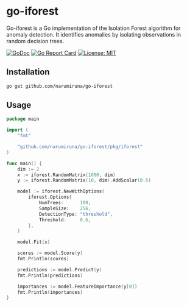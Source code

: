 # go-iforest

Go-iforest is a Go implementation of the Isolation Forest algorithm for anomaly detection. It identifies anomalies by isolating observations in random decision trees.

[![GoDoc](https://pkg.go.dev/badge/github.com/narumiruna/go-iforest.svg)](https://pkg.go.dev/github.com/narumiruna/go-iforest)
[![Go Report Card](https://goreportcard.com/badge/github.com/narumiruna/go-iforest)](https://goreportcard.com/report/github.com/narumiruna/go-iforest)
[![License: MIT](https://img.shields.io/badge/License-MIT-yellow.svg)](https://opensource.org/licenses/MIT)

## Installation

```bash
go get github.com/narumiruna/go-iforest
```

## Usage

```go
package main

import (
	"fmt"

	"github.com/narumiruna/go-iforest/pkg/iforest"
)

func main() {
	dim := 2
	x := iforest.RandomMatrix(1000, dim)
	y := iforest.RandomMatrix(10, dim).AddScalar(0.5)

	model := iforest.NewWithOptions(
		iforest.Options{
			NumTrees:      100,
			SampleSize:    256,
			DetectionType: "threshold",
			Threshold:     0.6,
		},
	)

	model.Fit(x)

	scores := model.Score(y)
	fmt.Println(scores)

	predictions := model.Predict(y)
	fmt.Println(predictions)

	importances := model.FeatureImportance(y[0])
	fmt.Println(importances)
}
```
